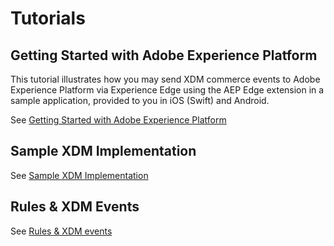 # Tutorials

## Getting Started with Adobe Experience Platform

This tutorial illustrates how you may send XDM commerce events to Adobe Experience Platform via Experience Edge using the AEP Edge extension in a sample application, provided to you in iOS \(Swift\) and Android.

See [Getting Started with Adobe Experience Platform](tutorial-1-edge-extension-setup.md)

## Sample XDM Implementation

See [Sample XDM Implementation](tutorial-3-xdm-implementation.md)

## Rules & XDM Events

See [Rules & XDM events](tutorial-4-rules-xdm-events.md)

